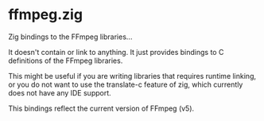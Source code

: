 # ffmpeg.zig
Zig bindings to the FFmpeg libraries...

It doesn't contain or link to anything. It just provides bindings to C definitions of the FFmpeg libraries.

This might be useful if you are writing libraries that requires runtime linking, or you do not want to use the translate-c feature of zig, which currently does not have any IDE support.

This bindings reflect the current version of FFmpeg (v5).
